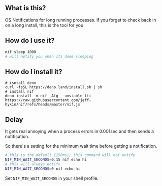 ## What is this?

OS Notifications for long running processes. If you forget to check back in on a long install, this is the tool for you.

## How do I use it?

```sh
nif sleep 1000
# will notify you when its done sleeping
```

## How do I install it?


```shell
# isntall deno
curl -fsSL https://deno.land/install.sh | sh
# install nif
deno install -n nif -Afg --unstable-ffi https://raw.githubusercontent.com/jeff-hykin/nif/refs/heads/master/nif.js
```


## Delay

It gets real annoying when a process errors in 0.001sec and then sends a notification.

So there's a setting for the minimum wait time before getting a notification.
```sh
# this is the default (150ms); this command will not notify
NIF_MIN_WAIT_SECONDS=0.15 nif echo hi
# this will always notify
NIF_MIN_WAIT_SECONDS=0 nif echo hi
```

Set `NIF_MIN_WAIT_SECONDS` in your shell profile.